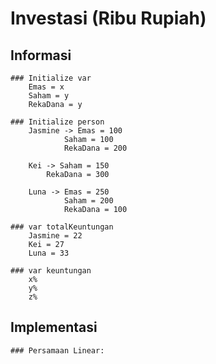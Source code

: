 # Investasi (Ribu Rupiah)

## Informasi
    ### Initialize var
        Emas = x
        Saham = y
        RekaDana = y

    ### Initialize person
        Jasmine -> Emas = 100
                Saham = 100
                RekaDana = 200

        Kei -> Saham = 150
            RekaDana = 300

        Luna -> Emas = 250
                Saham = 200
                RekaDana = 100

    ### var totalKeuntungan
        Jasmine = 22
        Kei = 27
        Luna = 33

    ### var keuntungan
        x%
        y%
        z%

## Implementasi
    ### Persamaan Linear:
